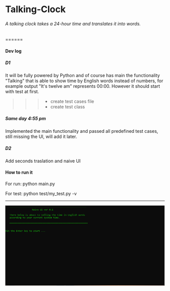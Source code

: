 # Talking-Clock
###### A talking clock takes a 24-hour time and translates it into words.
======


#### Dev log

##### D1
It will be fully powered by Python and of course has main the functionality "Talking" that is able to show time by English words instead of numbers, for example output "It's twelve am" represents 00:00. However it should start with test at first.
>>>- create test cases file
>>>- create test class

##### Same day 4:55 pm
Implemented the main functionality and passed all predefined test cases, still missing the UI, will add it later.

##### D2
Add seconds traslation and naive UI


#### How to run it
For run: python main.py

For test: python test/my_test.py -v

---
![Screenshot](https://raw.githubusercontent.com/Seven-Bi/talking_clock/master/img/page.PNG)